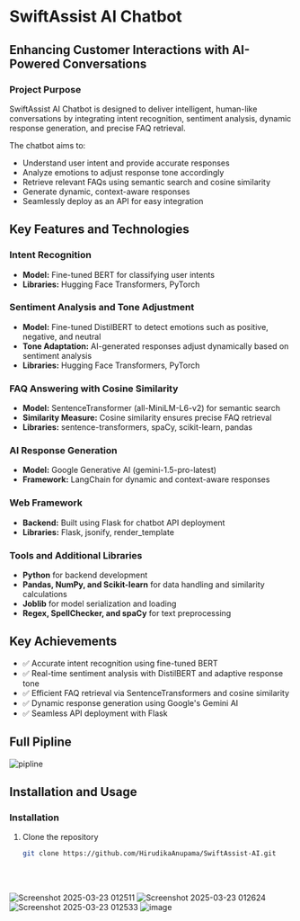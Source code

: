 # SwiftAssist AI Chatbot  

## Enhancing Customer Interactions with AI-Powered Conversations  

### Project Purpose  
SwiftAssist AI Chatbot is designed to deliver intelligent, human-like conversations by integrating intent recognition, sentiment analysis, dynamic response generation, and precise FAQ retrieval.  

The chatbot aims to:  
- Understand user intent and provide accurate responses  
- Analyze emotions to adjust response tone accordingly  
- Retrieve relevant FAQs using semantic search and cosine similarity  
- Generate dynamic, context-aware responses  
- Seamlessly deploy as an API for easy integration  

## Key Features and Technologies  

### Intent Recognition  
- **Model:** Fine-tuned BERT for classifying user intents  
- **Libraries:** Hugging Face Transformers, PyTorch  

### Sentiment Analysis and Tone Adjustment  
- **Model:** Fine-tuned DistilBERT to detect emotions such as positive, negative, and neutral  
- **Tone Adaptation:** AI-generated responses adjust dynamically based on sentiment analysis  
- **Libraries:** Hugging Face Transformers, PyTorch  

### FAQ Answering with Cosine Similarity  
- **Model:** SentenceTransformer (all-MiniLM-L6-v2) for semantic search  
- **Similarity Measure:** Cosine similarity ensures precise FAQ retrieval  
- **Libraries:** sentence-transformers, spaCy, scikit-learn, pandas  

### AI Response Generation  
- **Model:** Google Generative AI (gemini-1.5-pro-latest)  
- **Framework:** LangChain for dynamic and context-aware responses  

### Web Framework  
- **Backend:** Built using Flask for chatbot API deployment  
- **Libraries:** Flask, jsonify, render_template  

### Tools and Additional Libraries  
- **Python** for backend development  
- **Pandas, NumPy, and Scikit-learn** for data handling and similarity calculations  
- **Joblib** for model serialization and loading  
- **Regex, SpellChecker, and spaCy** for text preprocessing  

## Key Achievements  
- ✅ Accurate intent recognition using fine-tuned BERT  
- ✅ Real-time sentiment analysis with DistilBERT and adaptive response tone  
- ✅ Efficient FAQ retrieval via SentenceTransformers and cosine similarity  
- ✅ Dynamic response generation using Google's Gemini AI  
- ✅ Seamless API deployment with Flask

## Full Pipline 
![pipline](https://github.com/user-attachments/assets/1df7ab6b-b28e-4aa6-8de3-a987d658f548)


## Installation and Usage  

### Installation  
1. Clone the repository  
   ```bash
   git clone https://github.com/HirudikaAnupama/SwiftAssist-AI.git

<br>
<br>

![Screenshot 2025-03-23 012511](https://github.com/user-attachments/assets/695ba5ef-70a4-4ffb-9c30-9823e69ef11c)
![Screenshot 2025-03-23 012624](https://github.com/user-attachments/assets/46e9e14e-1160-43d1-8d1f-7b6c0a37d44b)
![Screenshot 2025-03-23 012533](https://github.com/user-attachments/assets/fbf1472e-90e2-47fb-9d51-ef491aa56d8e)
![image](https://github.com/user-attachments/assets/2110cfbc-28ec-4f06-a85a-20e77ad9934a)



